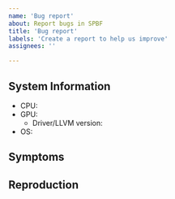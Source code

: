 ```yaml
---
name: 'Bug report'
about: Report bugs in SPBF
title: 'Bug report'
labels: 'Create a report to help us improve'
assignees: ''

---
```


## System Information
- CPU: <!-- e.g. Intel i7 7700 or AMD Ryzen 1700 -->
- GPU: <!-- e.g. RX 580 or GTX 970 -->
   - Driver/LLVM version: <!-- e.g. Mesa 18.2/7.0.0 or nvidia 396.54 -->
- OS:  <!-- e.g. Ubuntu 18.04 or Windows 10 -->

<!-- You might want to add the log file, you will find that inside the game
     folder under SPBF/Saved/Logs. Just drag and drop the file here: -->


## Symptoms <!-- What's the problem? -->


## Reproduction <!-- If possible try to explain how to reproduce the issue -->


<!-- If you have screenshots which show the bug,
     you can drag and drop them here -->
